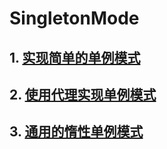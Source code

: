 # SingletonMode


## 1. [实现简单的单例模式](./demo1.js)

## 2. [使用代理实现单例模式](./demo2.js)

## 3. [通用的惰性单例模式](./demo3.js)

